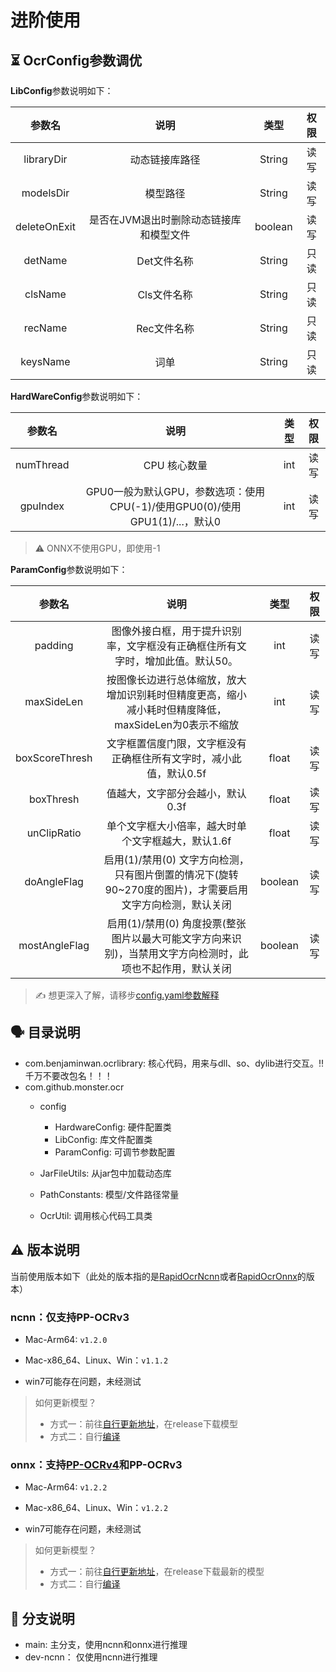 # 进阶使用

## :hourglass_flowing_sand: OcrConfig参数调优

**LibConfig**参数说明如下：

|    参数名    |                  说明                   |  类型   | 权限 |
| :----------: | :-------------------------------------: | :-----: | :--: |
|  libraryDir  |             动态链接库路径              | String  | 读写 |
|  modelsDir   |                模型路径                 | String  | 读写 |
| deleteOnExit | 是否在JVM退出时删除动态链接库和模型文件 | boolean | 读写 |
|   detName    |               Det文件名称               | String  | 只读 |
|   clsName    |               Cls文件名称               | String  | 只读 |
|   recName    |               Rec文件名称               | String  | 只读 |
|   keysName   |                  词单                   | String  | 只读 |

**HardWareConfig**参数说明如下：

|  参数名   |                             说明                             | 类型 | 权限 |
| :-------: | :----------------------------------------------------------: | :--: | :--: |
| numThread |                         CPU 核心数量                         | int  | 读写 |
| gpuIndex  | GPU0一般为默认GPU，参数选项：使用CPU(-1)/使用GPU0(0)/使用GPU1(1)/...，默认0 | int  | 读写 |

> ⚠️ ONNX不使用GPU，即使用-1

**ParamConfig**参数说明如下：

|     参数名     |                             说明                             |  类型   | 权限 |
| :------------: | :----------------------------------------------------------: | :-----: | :--: |
|    padding     | 图像外接白框，用于提升识别率，文字框没有正确框住所有文字时，增加此值。默认50。 |   int   | 读写 |
|   maxSideLen   | 按图像长边进行总体缩放，放大增加识别耗时但精度更高，缩小减小耗时但精度降低，maxSideLen为0表示不缩放 |   int   | 读写 |
| boxScoreThresh | 文字框置信度门限，文字框没有正确框住所有文字时，减小此值，默认0.5f |  float  | 读写 |
|   boxThresh    |               值越大，文字部分会越小，默认0.3f               |  float  | 读写 |
|  unClipRatio   |      单个文字框大小倍率，越大时单个文字框越大，默认1.6f      |  float  | 读写 |
|  doAngleFlag   | 启用(1)/禁用(0) 文字方向检测，只有图片倒置的情况下(旋转90~270度的图片)，才需要启用文字方向检测，默认关闭 | boolean | 读写 |
| mostAngleFlag  | 启用(1)/禁用(0) 角度投票(整张图片以最大可能文字方向来识别)，当禁用文字方向检测时，此项也不起作用，默认关闭 | boolean | 读写 |

> ✍️ 想更深入了解，请移步[config.yaml参数解释](https://rapidai.github.io/RapidOCRDocs/docs/blog/02_config_parameter/)

## 🗣️ 目录说明

- com.benjaminwan.ocrlibrary: 核心代码，用来与dll、so、dylib进行交互。‼️ 千万不要改包名！！！
- com.github.monster.ocr
  - config
    - HardwareConfig: 硬件配置类
    - LibConfig: 库文件配置类
    - ParamConfig: 可调节参数配置

  - JarFileUtils: 从jar包中加载动态库
  - PathConstants: 模型/文件路径常量
  - OcrUtil: 调用核心代码工具类


## ⚠️ 版本说明

当前使用版本如下（此处的版本指的是[RapidOcrNcnn](https://github.com/RapidAI/RapidOcrNcnn)或者[RapidOcrOnnx](https://github.com/RapidAI/RapidOcrOnnx)的版本）

### ncnn：仅支持PP-OCRv3

- Mac-Arm64: `v1.2.0`

- Mac-x86_64、Linux、Win：`v1.1.2`
- win7可能存在问题，未经测试

> 如何更新模型？
>
> - 方式一：前往[自行更新地址](https://github.com/RapidAI/RapidOcrNcnn)，在release下载模型
> - 方式二：自行[编译](./COMPILE_LIB.md)

### onnx：支持[PP-OCRv4](https://github.com/PaddlePaddle/PaddleOCR/blob/release/2.7/doc/doc_ch/PP-OCRv4_introduction.md)和PP-OCRv3

- Mac-Arm64: `v1.2.2`

- Mac-x86_64、Linux、Win：`v1.2.2`
- win7可能存在问题，未经测试

> 如何更新模型？
>
> - 方式一：前往[自行更新地址](https://github.com/RapidAI/RapidOcrOnnx)，在release下载最新的模型
> - 方式二：自行[编译](./COMPILE_LIB.md)

## :saxophone: 分支说明

- main: 主分支，使用ncnn和onnx进行推理
- dev-ncnn： 仅使用ncnn进行推理
